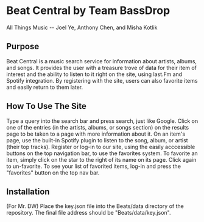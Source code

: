 # Beat Central by Team BassDrop
All Things Music  --  Joel Ye, Anthony Chen, and Misha Kotlik

## Purpose
  Beat Central is a music search service for information about artists, albums, and songs. It provides the user with a treasure trove of data for their item of interest and the ability to listen to it right on the site, using last.Fm and Spotify integration. By registering with the site, users can also favorite items and easily return to them later.

## How To Use The Site
  Type a query into the search bar and press search, just like Google. Click on one of the entries (in the artists, albums, or songs section) on the results page to be taken to a page with more information about it. On an item's page, use the built-in Spotify plugin to listen to the song, album, or artist (their top tracks). Register or log-in to our site, using the easily acccessible buttons on the top navigation bar, to use the favorites system. To favorite an item, simply click on the star to the right of its name on its page. Click again to un-favorite. To see your list of favorited items, log-in and press the "favorites" button on the top nav bar.
  
## Installation
  (For Mr. DW) Place the key.json file into the Beats/data directory of the repository. The final file address should be "Beats/data/key.json".
